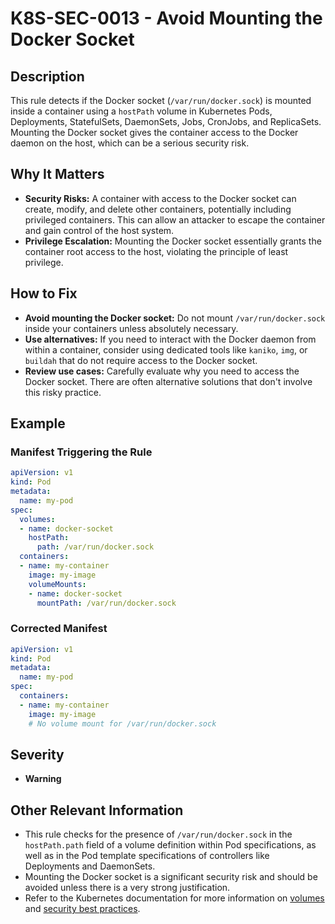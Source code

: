 # K8S-SEC-0013 - Avoid Mounting the Docker Socket

## Description

This rule detects if the Docker socket (`/var/run/docker.sock`) is mounted inside a container using a `hostPath` volume in Kubernetes Pods, Deployments, StatefulSets, DaemonSets, Jobs, CronJobs, and ReplicaSets. Mounting the Docker socket gives the container access to the Docker daemon on the host, which can be a serious security risk.

## Why It Matters

-   **Security Risks:** A container with access to the Docker socket can create, modify, and delete other containers, potentially including privileged containers. This can allow an attacker to escape the container and gain control of the host system.
-   **Privilege Escalation:**  Mounting the Docker socket essentially grants the container root access to the host, violating the principle of least privilege.

## How to Fix

-   **Avoid mounting the Docker socket:** Do not mount `/var/run/docker.sock` inside your containers unless absolutely necessary.
-   **Use alternatives:** If you need to interact with the Docker daemon from within a container, consider using dedicated tools like `kaniko`, `img`, or `buildah` that do not require access to the Docker socket.
-   **Review use cases:** Carefully evaluate why you need to access the Docker socket. There are often alternative solutions that don't involve this risky practice.

## Example

### Manifest Triggering the Rule

```yaml
apiVersion: v1
kind: Pod
metadata:
  name: my-pod
spec:
  volumes:
  - name: docker-socket
    hostPath:
      path: /var/run/docker.sock
  containers:
  - name: my-container
    image: my-image
    volumeMounts:
    - name: docker-socket
      mountPath: /var/run/docker.sock
```

### Corrected Manifest

```yaml
apiVersion: v1
kind: Pod
metadata:
  name: my-pod
spec:
  containers:
  - name: my-container
    image: my-image
    # No volume mount for /var/run/docker.sock
```

## Severity

  - **Warning**

## Other Relevant Information

-   This rule checks for the presence of `/var/run/docker.sock` in the `hostPath.path` field of a volume definition within Pod specifications, as well as in the Pod template specifications of controllers like Deployments and DaemonSets.
-   Mounting the Docker socket is a significant security risk and should be avoided unless there is a very strong justification.
-   Refer to the Kubernetes documentation for more information on [volumes](https://kubernetes.io/docs/concepts/storage/volumes/) and [security best practices](https://kubernetes.io/docs/concepts/security/security-best-practices/).
